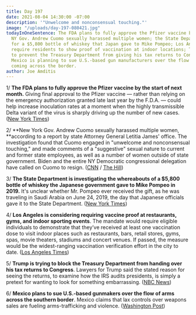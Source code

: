 ```yaml
---
title: Day 197
date: 2021-08-04 14:30:00 -07:00
description: '"Unwelcome and nonconsensual touching."'
image: "/uploads/day-197-080421.jpg"
todayInOneSentence: The FDA plans to fully approve the Pfizer vaccine by next month;
  NY Gov. Andrew Cuomo sexually harassed multiple women; the State Department is looking
  for a $5,800 bottle of whiskey that Japan gave to Mike Pompeo; Los Angeles might
  require residents to show proof of vaccination at indoor locations; Trump is trying
  to prevent the Treasury Department from giving his tax returns to Congress; and
  Mexico is planning to sue U.S.-based gun manufacturers over the flow of weapons
  coming across the border.
author: Joe Amditis
---
```


1/ **The FDA plans to fully approve the Pfizer vaccine by the start of next month.** Giving final approval to the Pfizer vaccine — rather than relying on the emergency authorization granted late last year by the F.D.A. — could help increase inoculation rates at a moment when the highly transmissible Delta variant of the virus is sharply driving up the number of new cases. ([New York Times](https://www.nytimes.com/2021/08/03/us/politics/pfizer-vaccine-approval.html))

2/ **New York Gov. Andrew Cuomo sexually harassed multiple women, **according to a report by state Attorney General Letitia James' office. The investigation found that Cuomo engaged in "unwelcome and nonconsensual touching," and made comments of a "suggestive" sexual nature to current and former state employees, as well as a number of women outside of state government. Biden and the entire NY Democratic congressional delegation have called on Cuomo to resign. ([CNN](https://www.cnn.com/2021/08/03/politics/andrew-cuomo-new-york-report/index.html) / [The Hill](https://thehill.com/homenews/house/566141-entire-ny-democratic-congressional-delegation-now-calling-for-cuomos))

3/ **The State Department is investigating the whereabouts of a $5,800 bottle of whiskey the Japanese government gave to Mike Pompeo in 2019.** It's unclear whether Mr. Pompeo ever received the gift, as he was traveling in Saudi Arabia on June 24, 2019, the day that Japanese officials gave it to the State Department. ([New York Times](https://www.nytimes.com/2021/08/04/us/politics/pompeo-japan-whiskey.html))

4/ **Los Angeles is considering requiring vaccine proof at restaurants, gyms, and indoor sporting events**. The mandate would require eligible individuals to demonstrate that they’ve received at least one vaccination dose to visit indoor places such as restaurants, bars, retail stores, gyms, spas, movie theaters, stadiums and concert venues. If passed, the measure would be the widest-ranging vaccination verification effort in the city to date. ([Los Angeles Times](https://www.latimes.com/california/story/2021-08-04/l-a-will-consider-proposal-requiring-vaccinations-at-restaurants-gyms-sporting-events))

5/ **Trump is trying to block the Treasury Department from handing over his tax returns to Congress**. Lawyers for Trump said the stated reason for seeing the returns, to examine how the IRS audits presidents, is simply a pretext for wanting to look for something embarrassing. ([NBC News](https://www.nbcnews.com/politics/donald-trump/trump-seeks-block-treasury-department-handing-over-his-tax-returns-n1275907))

6/ **Mexico plans to sue U.S.-based gunmakers over the flow of arms across the southern border**. Mexico claims that lax controls over weapons sales are fueling arms-trafficking and violence. ([Washington Post](https://www.washingtonpost.com/world/the_americas/mexico-guns-us-lawsuit/2021/08/04/181fdbaa-f52d-11eb-a636-18cac59a98dc_story.html))